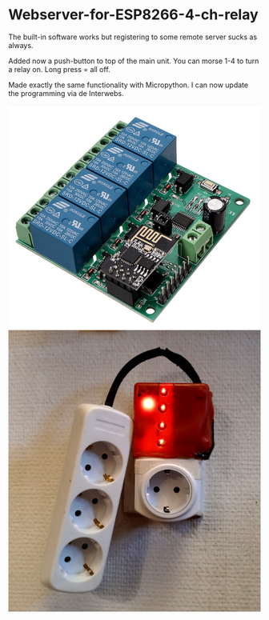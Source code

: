 # Webserver-for-ESP8266-4-ch-relay

The built-in software works but registering to some remote server sucks as always.

Added now a push-button to top of the main unit. You can morse 1-4 to turn a relay on. Long press = all off.

Made exactly the same functionality with Micropython. I can now update the programming via de Interwebs.

<img src=kuva.png>

<img src=topseli.png>
